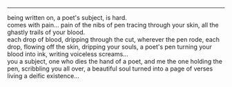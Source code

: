 ___

being written on, a poet's subject, is hard.  
comes with pain... pain of the nibs of pen tracing through your skin,   all the ghastly trails of your blood.   
each drop of blood, dripping through the cut, wherever the pen rode, each drop, flowing off the skin, dripping your souls, a poet's pen turning your blood into ink, writing voiceless screams...  
you a subject, one who dies the hand of a poet, and me the one holding the pen, scribbling you all over, a beautiful soul turned into a page of verses living a deific existence...